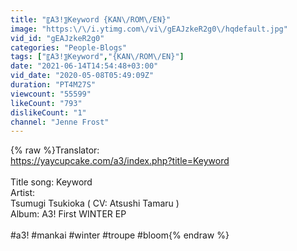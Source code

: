 ```yaml
---
title: "〖A3!〗Keyword {KAN\/ROM\/EN}"
image: "https:\/\/i.ytimg.com\/vi\/gEAJzkeR2g0\/hqdefault.jpg"
vid_id: "gEAJzkeR2g0"
categories: "People-Blogs"
tags: ["〖A3!〗Keyword","{KAN\/ROM\/EN}"]
date: "2021-06-14T14:54:48+03:00"
vid_date: "2020-05-08T05:49:09Z"
duration: "PT4M27S"
viewcount: "55599"
likeCount: "793"
dislikeCount: "1"
channel: "Jenne Frost"
---
```

{% raw %}Translator:<br /><a rel="nofollow" target="blank" href="https://yaycupcake.com/a3/index.php?title=Keyword">https://yaycupcake.com/a3/index.php?title=Keyword</a><br /><br />Title song: Keyword<br />Artist:<br />Tsumugi Tsukioka ( CV: Atsushi Tamaru )<br />Album: A3! First WINTER EP<br /><br />#a3! #mankai #winter #troupe #bloom{% endraw %}
